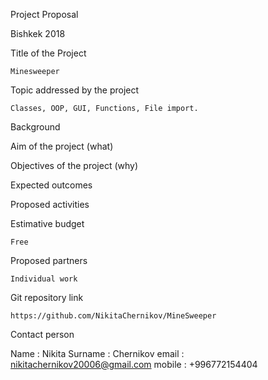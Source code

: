  



Project Proposal

Bishkek 2018

 
Title of the Project

	Minesweeper
	   
Topic addressed by the project

	Classes, OOP, GUI, Functions, File import.	 
  
Background

		   
Aim of the project (what)

		   
Objectives of the project (why)

		   
Expected outcomes

		   
Proposed activities

		   
Estimative budget

	Free	   

Proposed partners

	Individual work	
   
Git repository link

	https://github.com/NikitaChernikov/MineSweeper	
   
Contact person

Name      : Nikita
Surname : Chernikov
email       : nikitachernikov20006@gmail.com
mobile    :  +996772154404	 
